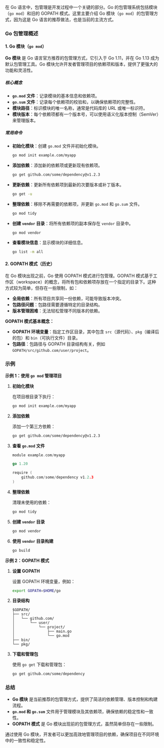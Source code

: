 在 Go 语言中，包管理是开发过程中一个关键的部分。Go 的包管理系统包括模块（`go mod`）和旧的 GOPATH 模式。这里主要介绍 Go 模块（`go mod`）的包管理方式，因为这是 Go 语言的推荐做法，也是当前的主流方式。

### Go 包管理概述

#### 1. Go 模块（`go mod`）

**Go 模块** 是 Go 语言官方推荐的包管理方式，它引入于 Go 1.11，并在 Go 1.13 成为默认包管理工具。Go 模块允许开发者管理项目的依赖项和版本，提供了更强大的功能和灵活性。

##### 核心概念

- **`go.mod` 文件**：记录模块的基本信息和依赖项。
- **`go.sum` 文件**：记录每个依赖项的校验和，以确保依赖项的完整性。
- **模块路径**：标识模块的唯一名称，通常是代码库的 URL 或唯一标识符。
- **模块版本**：每个依赖项都有一个版本号，可以使用语义化版本控制（SemVer）来管理版本。

##### 常用命令

- **初始化模块**：创建 `go.mod` 文件并初始化模块。
  ```bash
  go mod init example.com/myapp
  ```

- **添加依赖**：添加新的依赖项或更新现有依赖项。
  ```bash
  go get github.com/some/dependency@v1.2.3
  ```

- **更新依赖**：更新所有依赖项到最新的次要版本或补丁版本。
  ```bash
  go get -u
  ```

- **整理依赖**：移除不再需要的依赖项，并更新 `go.mod` 和 `go.sum` 文件。
  ```bash
  go mod tidy
  ```

- **创建 `vendor` 目录**：将所有依赖项的副本保存在 `vendor` 目录中。
  ```bash
  go mod vendor
  ```

- **查看模块信息**：显示模块的详细信息。
  ```bash
  go list -m all
  ```

#### 2. GOPATH 模式（历史）

在 Go 模块出现之前，Go 使用 GOPATH 模式进行包管理。GOPATH 模式基于工作区（workspace）的概念，将所有包和依赖项存放在一个指定的目录下。这种方式较为简单，但存在一些限制，如：

- **全局依赖**：所有项目共享同一份依赖，可能导致版本冲突。
- **包路径问题**：包路径需要遵循特定的目录结构。
- **版本管理困难**：无法轻松管理不同版本的依赖。

**GOPATH 模式基本概念：**

- **GOPATH 环境变量**：指定工作区目录，其中包含 `src`（源代码）、`pkg`（编译后的包）和 `bin`（可执行文件）目录。
- **包路径**：包路径与 GOPATH 目录结构有关，例如 `GOPATH/src/github.com/user/project`。

### 示例

**示例 1：使用 `go mod` 管理项目**

1. **初始化模块**

   在项目根目录下执行：
   ```bash
   go mod init example.com/myapp
   ```

2. **添加依赖**

   添加一个第三方依赖：
   ```bash
   go get github.com/some/dependency@v1.2.3
   ```

3. **查看 `go.mod` 文件**

   ```go
   module example.com/myapp

   go 1.20

   require (
       github.com/some/dependency v1.2.3
   )
   ```

4. **整理依赖**

   清理未使用的依赖：
   ```bash
   go mod tidy
   ```

5. **创建 `vendor` 目录**

   ```bash
   go mod vendor
   ```

6. **使用 `vendor` 目录构建**

   ```bash
   go build
   ```

**示例 2：GOPATH 模式**

1. **设置 GOPATH**

   设置 GOPATH 环境变量，例如：
   ```bash
   export GOPATH=$HOME/go
   ```

2. **目录结构**

   ```
   $GOPATH/
   ├── src/
   │   └── github.com/
   │       └── user/
   │           └── project/
   │               ├── main.go
   │               └── go.mod
   ├── bin/
   └── pkg/
   ```

3. **下载和管理包**

   使用 `go get` 下载和管理包：
   ```bash
   go get github.com/some/dependency
   ```

### 总结

- **Go 模块** 是当前推荐的包管理方式，提供了简洁的依赖管理、版本控制和构建流程。
- **`go.mod` 和 `go.sum`** 文件用于管理模块及其依赖项，确保依赖的稳定性和一致性。
- **GOPATH 模式** 是 Go 模块出现前的包管理方式，虽然简单但存在一些限制。

通过使用 Go 模块，开发者可以更加高效地管理项目的依赖，确保项目在不同环境中的一致性和稳定性。